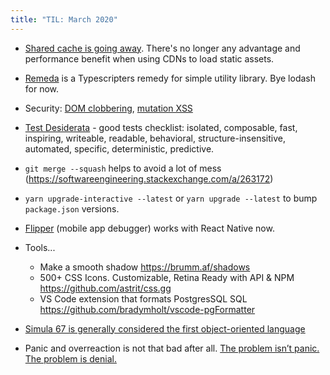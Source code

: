 ```yaml
---
title: "TIL: March 2020"
---
```


- [Shared cache is going away](https://www.jefftk.com/p/shared-cache-is-going-away).
  There's no longer any advantage and performance benefit when using CDNs to load static assets.

- [Remeda](https://remedajs.com/docs) is a Typescripters remedy for simple utility library.
  Bye lodash for now.

- Security:
  [DOM clobbering](https://portswigger.net/web-security/dom-based/dom-clobbering),
  [mutation XSS](https://security.stackexchange.com/a/46839)

- [Test Desiderata](https://medium.com/@kentbeck_7670/test-desiderata-94150638a4b3) -
  good tests checklist:
  isolated, composable, fast, inspiring, writeable, readable, behavioral,
  structure-insensitive, automated, specific, deterministic, predictive.

- `git merge --squash` helps to avoid a lot of mess (<https://softwareengineering.stackexchange.com/a/263172>)

- `yarn upgrade-interactive --latest` or `yarn upgrade --latest` to bump `package.json` versions.

- [Flipper](https://fbflipper.com) (mobile app debugger) works with React Native now.

- Tools...
  - Make a smooth shadow <https://brumm.af/shadows>
  - 500+ CSS Icons. Customizable, Retina Ready with API & NPM <https://github.com/astrit/css.gg>
  - VS Code extension that formats PostgresSQL SQL <https://github.com/bradymholt/vscode-pgFormatter>

* [Simula 67 is generally considered the first object-oriented language](https://cs.stackexchange.com/questions/121528/what-is-the-earliest-use-of-the-this-keyword-in-any-programming-language/121530#121530)

* Panic and overreaction is not that bad after all.
  [The problem isn’t panic. The problem is denial.](https://nieman.harvard.edu/wp-content/uploads/pod-assets/microsites/NiemanGuideToCoveringPandemicFlu/CrisisCommunication/HowDoPeopleReactInAPandemic.aspx.html)
